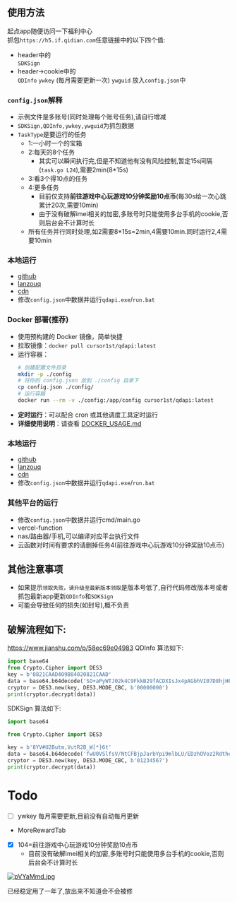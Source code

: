 ## 使用方法
起点app随便访问一下福利中心  
抓包`https://h5.if.qidian.com`任意链接中的以下四个值:  
+ header中的  
  `SDKSign`
+ header->cookie中的  
  `QDInfo`
  `ywkey` (每月需要更新一次)
  `ywguid`
放入`config.json`中

### `config.json`解释
+ 示例文件是多账号(同时处理每个账号任务),请自行增减
+ `SDKSign,QDInfo,ywkey,ywguid`为抓包数据
+ `TaskType`是要运行的任务
  + 1:一小时一个的宝箱
  + 2:每天的8个任务
    + 其实可以瞬间执行完,但是不知道他有没有风险控制,暂定15s间隔(`task.go L24`),需要2min(8*15s)
  + 3:看3个得10点的任务
  + 4:更多任务  
    + 目前仅支持**前往游戏中心玩游戏10分钟奖励10点币**(每30s给一次心跳累计20次,需要10min)
    + 由于没有破解imei相关的加密,多账号时只能使用多台手机的cookie,否则后台会不计算时长
  + 所有任务并行同时处理,如2需要8*15s=2min,4需要10min.同时运行2,4需要10min

### 本地运行  
+ [github](https://github.com/skeeto/w64devkit/releases)
+ [lanzouq](https://wwtw.lanzouq.com/icI8r322p9na)
+ [cdn](https://app.parap.dpdns.org/qdapi/qdapi.zip)
+ 修改`config.json`中数据并运行`qdapi.exe`/`run.bat`

### Docker 部署(推荐)
+ 使用预构建的 Docker 镜像，简单快捷
+ 拉取镜像：`docker pull cursor1st/qdapi:latest`
+ 运行容器：
  ```bash
  # 创建配置文件目录
  mkdir -p ./config
  # 将你的 config.json 放到 ./config 目录下
  cp config.json ./config/
  # 运行容器
  docker run --rm -v ./config:/app/config cursor1st/qdapi:latest
  ```
+ **定时运行**：可以配合 cron 或其他调度工具定时运行
+ **详细使用说明**：请查看 [DOCKER_USAGE.md](./DOCKER_USAGE.md)

### 本地运行  
+ [github](https://github.com/skeeto/w64devkit/releases)
+ [lanzouq](https://wwtw.lanzouq.com/icI8r322p9na)
+ [cdn](https://app.parap.dpdns.org/qdapi/qdapi.zip)
+ 修改`config.json`中数据并运行`qdapi.exe`/`run.bat`

### 其他平台的运行
+ 修改`config.json`中数据并运行cmd/main.go
+ vercel-function
+ nas/路由器/手机,可以编译对应平台执行文件
+ 云函数对时间有要求的请删掉任务4(前往游戏中心玩游戏10分钟奖励10点币)

## 其他注意事项
+ 如果提示`领取失败，请升级至最新版本领取`是版本号低了,自行代码修改版本号或者抓包最新app更新`QDInfo`和`SDKSign`
+ 可能会导致任何的损失(如封号),概不负责

## 破解流程如下:
https://www.jianshu.com/p/58ec69e04983
QDInfo 算法如下:

```python
import base64
from Crypto.Cipher import DES3
key = b'0821CAAD409B84020821CAAD'
data = base64.b64decode('SO+aPyWTJ02k4C9FkkB29fACDXIsJx4pAGbhVI07D8hjHPOEsCFgpJ99gS3kYIjunO+UrcWbhPgIlUSo3XxdoisFnouWF80qfP+9nYAPZWuWE/x7ukJhxq8DEJW+n90UAoC6t3e9KFYaJ/yFFUfggDVS6xpzIkTxCCDps2WxRBcdvOXoA5I5/i3jrw8wJqw0DmbxzkSOoKB1T5VHx/VjWCoYTuW8fA5DlGMQL+4lQldYUANNM1Aarp6oD16p7Rqc9JpGyHOOnKF3tDxv8vGv0ElZszGBKKqK70o3d0OzvfmgFhyXErR92g==')
cryptor = DES3.new(key, DES3.MODE_CBC, b'00000000')
print(cryptor.decrypt(data))
```
SDKSign 算法如下:

```python
import base64

from Crypto.Cipher import DES3

key = b'8YV#U2Butm,VutR2B_W[*}6t'
data = base64.b64decode('fwU0VSlfsV/NtCFBjpJarbYpi9mlbLU/EDzhOVoz2RdtheX+SLpjTy8L2+gA InschgJSs1O5vbtFpSZ6+GPI8iEd6QhtwlTz8ODKLNM1r+aH0A8sY5+lP6la DPt/GpDgPvW5ZvKHiqnIqFEJHRoPYEshR2+cAq03JfcYLPvSfE7DpuHLVA2F mRtLGCdVWmTujc/5Lb+/Cmk=')
cryptor = DES3.new(key, DES3.MODE_CBC, b'01234567')
print(cryptor.decrypt(data))
```
# Todo
+ [ ] ywkey 每月需要更新,目前没有自动每月更新
+ MoreRewardTab
+ [x] 104=前往游戏中心玩游戏10分钟奖励10点币
  + 目前没有破解imei相关的加密,多账号时只能使用多台手机的cookie,否则后台会不计算时长

[![pVYaMmd.jpg](https://s21.ax1x.com/2025/07/28/pVYaMmd.jpg)](https://imgse.com/i/pVYaMmd)

已经稳定用了一年了,放出来不知道会不会被修